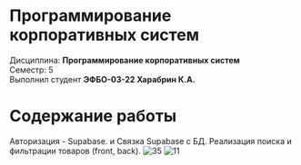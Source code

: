 # Программирование корпоративных систем
Дисциплина: **Программирование корпоративных систем** <br>
Семестр: 5 <br>
Выполнил студент **ЭФБО-03-22 Харабрин К.А.** <br>

# Содержание работы
Авторизация - Supabase. и 
Связка Supabase с БД.
Реализация
поиска и фильтрации
товаров (front, back).
![35](https://github.com/user-attachments/assets/9dc532d0-730c-4440-b6e4-563580eec708)
![11](https://github.com/user-attachments/assets/99960366-51e3-4fc9-8ceb-0399affa28d4)
